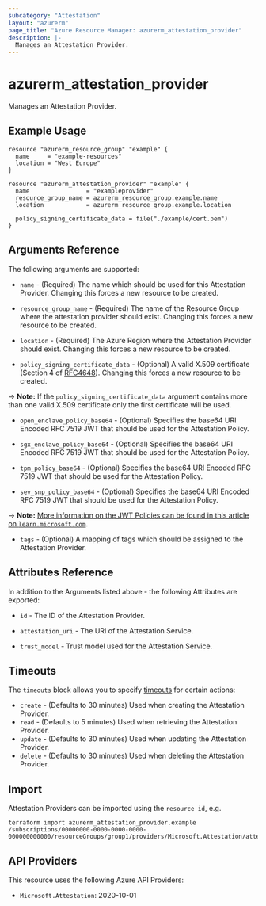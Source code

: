 ```yaml
---
subcategory: "Attestation"
layout: "azurerm"
page_title: "Azure Resource Manager: azurerm_attestation_provider"
description: |-
  Manages an Attestation Provider.
---
```


# azurerm_attestation_provider

Manages an Attestation Provider.

## Example Usage

```hcl
resource "azurerm_resource_group" "example" {
  name     = "example-resources"
  location = "West Europe"
}

resource "azurerm_attestation_provider" "example" {
  name                = "exampleprovider"
  resource_group_name = azurerm_resource_group.example.name
  location            = azurerm_resource_group.example.location

  policy_signing_certificate_data = file("./example/cert.pem")
}
```

## Arguments Reference

The following arguments are supported:

* `name` - (Required) The name which should be used for this Attestation Provider. Changing this forces a new resource to be created.

* `resource_group_name` - (Required) The name of the Resource Group where the attestation provider should exist. Changing this forces a new resource to be created.

* `location` - (Required) The Azure Region where the Attestation Provider should exist. Changing this forces a new resource to be created.

* `policy_signing_certificate_data` - (Optional) A valid X.509 certificate (Section 4 of [RFC4648](https://tools.ietf.org/html/rfc4648)). Changing this forces a new resource to be created.

-> **Note:** If the `policy_signing_certificate_data` argument contains more than one valid X.509 certificate only the first certificate will be used.

* `open_enclave_policy_base64` - (Optional) Specifies the base64 URI Encoded RFC 7519 JWT that should be used for the Attestation Policy.

* `sgx_enclave_policy_base64` - (Optional) Specifies the base64 URI Encoded RFC 7519 JWT that should be used for the Attestation Policy.

* `tpm_policy_base64` - (Optional) Specifies the base64 URI Encoded RFC 7519 JWT that should be used for the Attestation Policy.

* `sev_snp_policy_base64` - (Optional) Specifies the base64 URI Encoded RFC 7519 JWT that should be used for the Attestation Policy.

-> **Note:** [More information on the JWT Policies can be found in this article on `learn.microsoft.com`](https://learn.microsoft.com/azure/attestation/author-sign-policy).

* `tags` - (Optional) A mapping of tags which should be assigned to the Attestation Provider.

## Attributes Reference

In addition to the Arguments listed above - the following Attributes are exported:

* `id` - The ID of the Attestation Provider.

* `attestation_uri` - The URI of the Attestation Service.

* `trust_model` - Trust model used for the Attestation Service.

## Timeouts

The `timeouts` block allows you to specify [timeouts](https://www.terraform.io/language/resources/syntax#operation-timeouts) for certain actions:

* `create` - (Defaults to 30 minutes) Used when creating the Attestation Provider.
* `read` - (Defaults to 5 minutes) Used when retrieving the Attestation Provider.
* `update` - (Defaults to 30 minutes) Used when updating the Attestation Provider.
* `delete` - (Defaults to 30 minutes) Used when deleting the Attestation Provider.

## Import

Attestation Providers can be imported using the `resource id`, e.g.

```shell
terraform import azurerm_attestation_provider.example /subscriptions/00000000-0000-0000-0000-000000000000/resourceGroups/group1/providers/Microsoft.Attestation/attestationProviders/provider1
```

## API Providers
<!-- This section is generated, changes will be overwritten -->
This resource uses the following Azure API Providers:

* `Microsoft.Attestation`: 2020-10-01
